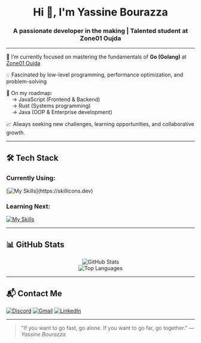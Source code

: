 <h1 align="center">Hi 👋, I'm Yassine Bourazza</h1>
<h3 align="center">A passionate developer in the making | Talented student at Zone01 Oujda</h3>

---

🌟 I’m currently focused on mastering the fundamentals of **Go (Golang)** at [Zone01 Oujda](https://zone01oujda.ma/)

💡 Fascinated by low-level programming, performance optimization, and problem-solving

🎯 On my roadmap:  
&nbsp;&nbsp;&nbsp;&nbsp;→ JavaScript (Frontend & Backend)  
&nbsp;&nbsp;&nbsp;&nbsp;→ Rust (Systems programming)  
&nbsp;&nbsp;&nbsp;&nbsp;→ Java (OOP & Enterprise development)

📈 Always seeking new challenges, learning opportunities, and collaborative growth.

---

## 🛠️ Tech Stack

### Currently Using:
[![My Skills](https://skillicons.dev/icons?i=go,html,css,)](https://skillicons.dev)

### Learning Next:
[![My Skills](https://skillicons.dev/icons?i=js,rust,java)](https://skillicons.dev)

---

## 📊 GitHub Stats

<p align="center">
  <img src="https://github-readme-stats.vercel.app/api?username=Megatron778&show_icons=true&theme=github_dark" alt="GitHub Stats" />
  <br/>
  <img src="https://github-readme-stats.vercel.app/api/top-langs/?username=Megatron778&layout=compact&theme=github_dark" alt="Top Languages" />
</p>

---

## 📬 Contact Me

[![Discord](https://img.shields.io/badge/Discord-5865F2?style=for-the-badge&logo=discord&logoColor=white)](https://discordapp.com/users/1362166451401920702)
[![Gmail](https://img.shields.io/badge/Gmail-D14836?style=for-the-badge&logo=gmail&logoColor=white)](mailto:your.email@gmail.com)
[![LinkedIn](https://img.shields.io/badge/LinkedIn-0077B5?style=for-the-badge&logo=linkedin&logoColor=white)](https://www.linkedin.com/in/yassine-bourazza-49aa8235a)

---

> "If you want to go fast, go alone. If you want to go far, go together."
> — *Yassine Bourazza*



